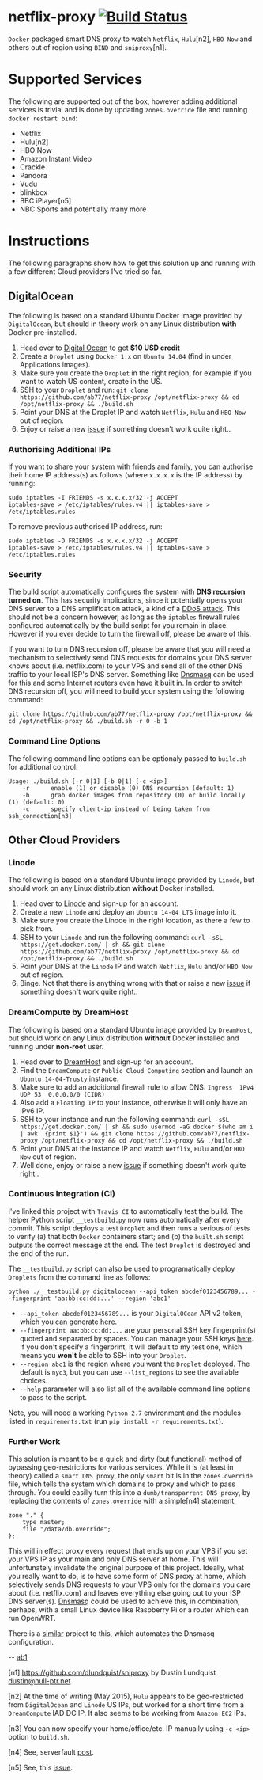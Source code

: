 # netflix-proxy [![Build Status](https://travis-ci.org/ab77/netflix-proxy.svg?branch=master)](https://travis-ci.org/ab77/netflix-proxy)
`Docker` packaged smart DNS proxy to watch `Netflix`, `Hulu`[n2], `HBO Now` and others out of region using `BIND` and `sniproxy`[n1].

# Supported Services
The following are supported out of the box, however adding additional services is trivial and is done by updating `zones.override` file and running `docker restart bind`:
* Netflix
* Hulu[n2]
* HBO Now 
* Amazon Instant Video
* Crackle
* Pandora
* Vudu
* blinkbox
* BBC iPlayer[n5]
* NBC Sports and potentially many more

# Instructions
The following paragraphs show how to get this solution up and running with a few different Cloud providers I've tried so far.

## DigitalOcean
The following is based on a standard Ubuntu Docker image provided by `DigitalOcean`, but should in theory work on any Linux distribution **with** Docker pre-installed.

1. Head over to [Digital Ocean](https://www.digitalocean.com/?refcode=937b01397c94) to get **$10 USD credit**
2. Create a `Droplet` using `Docker 1.x` on `Ubuntu 14.04` (find in under Applications images).
3. Make sure you create the `Droplet` in the right region, for example if you want to watch US content, create in the US.
4. SSH to your `Droplet` and run: `git clone https://github.com/ab77/netflix-proxy /opt/netflix-proxy && cd /opt/netflix-proxy && ./build.sh`
5. Point your DNS at the Droplet IP and watch `Netflix`, `Hulu` and `HBO Now` out of region.
6. Enjoy or raise a new [issue](https://github.com/ab77/netflix-proxy/issues/new) if something doesn't work quite right..

### Authorising Additional IPs
If you want to share your system with friends and family, you can authorise their home IP address(s) as follows (where `x.x.x.x` is the IP address) by running:

    sudo iptables -I FRIENDS -s x.x.x.x/32 -j ACCEPT
    iptables-save > /etc/iptables/rules.v4 || iptables-save > /etc/iptables.rules

To remove previous authorised IP address, run:

    sudo iptables -D FRIENDS -s x.x.x.x/32 -j ACCEPT
    iptables-save > /etc/iptables/rules.v4 || iptables-save > /etc/iptables.rules

### Security
The build script automatically configures the system with **DNS recursion turned on**. This has security implications, since it potentially opens your DNS server to a DNS amplification attack, a kind of a [DDoS attack](https://en.wikipedia.org/wiki/Denial-of-service_attack). This should not be a concern however, as long as the `iptables` firewall rules configured automatically by the build script for you remain in place. However if you ever decide to turn the firewall off, please be aware of this.

If you want to turn DNS recursion off, please be aware that you will need a mechanism to selectively send DNS requests for domains your DNS server knows about (i.e. netflix.com) to your VPS and send all of the other DNS traffic to your local ISP's DNS server. Something like [Dnsmasq](http://www.thekelleys.org.uk/dnsmasq/doc.html) can be used for this and some Internet routers even have it built in. In order to switch DNS recursion off, you will need to build your system using the following command:

`git clone https://github.com/ab77/netflix-proxy /opt/netflix-proxy && cd /opt/netflix-proxy && ./build.sh -r 0 -b 1`

### Command Line Options
The following command line options can be optionaly passed to `build.sh` for additional control:

    Usage: ./build.sh [-r 0|1] [-b 0|1] [-c <ip>]
        -r      enable (1) or disable (0) DNS recursion (default: 1)
        -b      grab docker images from repository (0) or build locally (1) (default: 0)
        -c      specify client-ip instead of being taken from ssh_connection[n3]

## Other Cloud Providers

### Linode
The following is based on a standard Ubuntu image provided by `Linode`, but should work on any Linux distribution **without** Docker installed.

1. Head over to [Linode](https://www.linode.com/?r=ceb35af7bad520f1e2f4232b3b4d49136dcfe9d9) and sign-up for an account.
2. Create a new `Linode` and deploy an `Ubuntu 14-04 LTS` image into it.
3. Make sure you create the Linode in the right location, as there a few to pick from.
4. SSH to your `Linode` and run the following command: `curl -sSL https://get.docker.com/ | sh && git clone https://github.com/ab77/netflix-proxy /opt/netflix-proxy && cd /opt/netflix-proxy && ./build.sh`
5. Point your DNS at the `Linode` IP and watch `Netflix`, `Hulu` and/or `HBO Now` out of region.
6. Binge. Not that there is anything wrong with that or raise a new [issue](https://github.com/ab77/netflix-proxy/issues/new) if something doesn't work quite right..

### DreamCompute by DreamHost
The following is based on a standard Ubuntu image provided by `DreamHost`, but should work on any Linux distribution **without** Docker installed and running under **non-root** user.

1. Head over to [DreamHost]( http://www.dreamhost.com/r.cgi?2124700) and sign-up for an account.
2. Find the `DreamCompute` or `Public Cloud Computing` section and launch an `Ubuntu 14-04-Trusty` instance.
3. Make sure to add an additional firewall rule to allow DNS: `Ingress	IPv4	UDP	53	0.0.0.0/0 (CIDR)`
4. Also add a `Floating IP` to your instance, otherwise it will only have an IPv6 IP.
5. SSH to your instance and run the following command: `curl -sSL https://get.docker.com/ | sh && sudo usermod -aG docker $(who am i | awk '{print $1}') && git clone https://github.com/ab77/netflix-proxy /opt/netflix-proxy && cd /opt/netflix-proxy && ./build.sh`
6. Point your DNS at the instance IP and watch `Netflix`, `Hulu` and/or `HBO Now` out of region.
7. Well done, enjoy or raise a new [issue](https://github.com/ab77/netflix-proxy/issues/new) if something doesn't work quite right..


### Continuous Integration (CI)

I've linked this project with `Travis CI` to automatically test the build. The helper Python script `__testbuild.py` now runs automatically after every commit. This script deploys a test `Droplet` and then runs a serious of tests to verify (a) that both `Docker` containers start; and (b) the `built.sh` script outputs the correct message at the end. The test `Droplet` is destroyed and the end of the run.

The `__testbuild.py` script can also be used to programatically deploy `Droplets` from the command line as follows:

	python ./__testbuild.py digitalocean --api_token abcdef0123456789... --fingerprint 'aa:bb:cc:dd:...' --region 'abc1'
	
* `--api_token abcdef0123456789...` is your `DigitalOCean` API v2 token, which you can generate [here](https://cloud.digitalocean.com/settings/applications).
* `--fingerprint aa:bb:cc:dd:...` are your personal SSH key fingerprint(s) quoted and separated by spaces. You can manage your SSH keys [here](https://cloud.digitalocean.com/settings/security). If you don't specify a fingerprint, it will default to my test one, which means you **won't** be able to SSH into your `Droplet`.
* `--region abc1` is the region where you want the `Droplet` deployed. The default is `nyc3`, but you can use `--list_regions` to see the available choices.
* `--help` parameter will also list all of the available command line options to pass to the script.

Note, you will need a working `Python 2.7` environment and the modules listed in `requirements.txt` (run `pip install -r requirements.txt`).


### Further Work
This solution is meant to be a quick and dirty (but functional) method of bypassing geo-restrictions for various services. While it is (at least in theory) called a `smart DNS proxy`, the only `smart` bit is in the `zones.override` file, which tells the system which domains to proxy and which to pass through. You could easilly turn this into a `dumb/transparrent DNS proxy`, by replacing the contents of `zones.override` with a simple[n4] statement:

    zone "." {
        type master;
        file "/data/db.override";
    };

This will in effect proxy every request that ends up on your VPS if you set your VPS IP as your main and only DNS server at home. This will unfortunately invalidate the original purpose of this project. Ideally, what you really want to do, is to have some form of DNS proxy at home, which selectively sends DNS requests to your VPS only for the domains you care about (i.e. netflix.com) and leaves everything else going out to your ISP DNS server(s). [Dnsmasq](https://en.wikipedia.org/wiki/Dnsmasq) could be used to achieve this, in combination, perhaps, with a small Linux device like Raspberry Pi or a router which can run OpenWRT.

There is a [similar](https://github.com/trick77/dockerflix) project to this, which automates the Dnsmasq configuration.

-- [ab1](https://plus.google.com/+AntonBelodedenko?rel=author)

[n1] https://github.com/dlundquist/sniproxy by Dustin Lundquist dustin@null-ptr.net

[n2] At the time of writing (May 2015), `Hulu` appears to be geo-restricted from `DigitalOcean` and `Linode` US IPs, but worked for a short time from a `DreamCompute` IAD DC IP. It also seems to be working from `Amazon EC2` IPs.

[n3] You can now specify your home/office/etc. IP manually using `-c <ip>` option to `build.sh`.

[n4] See, serverfault [post](http://serverfault.com/questions/396958/configure-dns-server-to-return-same-ip-for-all-domains).

[n5] See, this [issue](https://github.com/ab77/netflix-proxy/issues/42#issuecomment-152128091).
